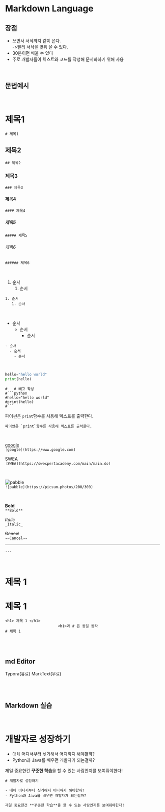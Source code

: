 # Markdown Language

## 장점

- 쓰면서 서식까지 같이 쓴다.<br> ->빨리 서식을 맞춰 쓸 수 있다.
- 30분이면 배울 수 있다
- 주로 개발자들이 텍스트와 코드를 작성해 문서화하기 위해 사용

<br>

## 문법예시

<br>

# 제목1

`# 제목1`

## 제목2

`## 제목2`

### 제목3

`### 제목3`

#### 제목4

`#### 제목4`

##### 제목5

`##### 제목5`

###### 제목6

`###### 제목6`

<br>

1. 순서
   1. 순서

```
1. 순서
   1. 순서
```

<br>

- 순서
  - 순서
    - 순서

```
- 순서
  - 순서
    - 순서
```

<br>

```python
hello="hello world"
print(hello)
```

````
#   # 빼고 작성
#```python
#hello="hello world"
#print(hello)
#```
````

파이썬은 `print`함수를 사용해 텍스트를 출력한다.<br>

```
파이썬은 `print`함수를 사용해 텍스트를 출력한다.
```

<br>

[google](https://www.google.com)<br>
`[google](https://www.google.com)`

[SWEA](https://swexpertacademy.com/main/main.do)<br>
`[SWEA](https://swexpertacademy.com/main/main.do)`

<br>

![pabble](https://picsum.photos/200/300)<br>
`![pabble](https://picsum.photos/200/300)`

<br>

**Bold**<br>
`**Bold**`

_Italic_
<br>`_Italic_`

~~Cancel~~
<br>`~~Cancel~~`

---

`---`

<br>

<h1> 제목 1 </h1>

# 제목 1

```
<h1> 제목 1 </h1>
                        <h1>과 # 은 동일 동작
# 제목 1
```

<br><br>

## md Editor

Typora(유료)
MarkText(무료)

<br><br>

## Markdown 실습

<br>

# 개발자로 성장하기

- 대체 어디서부터 싲가해서 어디까지 해야할까?
- Python과 Java를 배우면 개발자가 되는걸까?

제일 중요한건 **꾸준한 학습**을 할 수 있는 사람인지를 보여줘야한다!

```
# 개발자로 성장하기

- 대체 어디서부터 싲가해서 어디까지 해야할까?
- Python과 Java를 배우면 개발자가 되는걸까?

제일 중요한건 **꾸준한 학습**을 할 수 있는 사람인지를 보여줘야한다!
```
